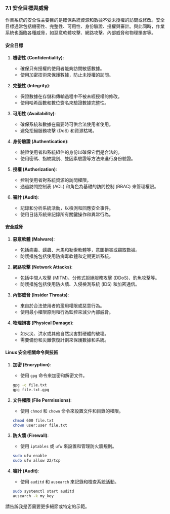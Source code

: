 ### 7.1 安全目標與威脅

作業系統的安全性主要目的是確保系統資源和數據不受未授權的訪問或修改。安全目標通常包括機密性、完整性、可用性、身份驗證、授權與審計。與此同時，作業系統也面臨各種威脅，如惡意軟體攻擊、網路攻擊、內部威脅和物理損害等。

#### 安全目標

1. **機密性 (Confidentiality)**:
   - 確保只有授權的使用者能夠訪問敏感數據。
   - 使用加密技術來保護數據，防止未授權的訪問。

2. **完整性 (Integrity)**:
   - 保證數據在存儲和傳輸過程中不被未經授權的修改。
   - 使用哈希函數和數位簽名來驗證數據完整性。

3. **可用性 (Availability)**:
   - 確保系統和數據在需要時可供合法使用者使用。
   - 避免拒絕服務攻擊 (DoS) 和資源枯竭。

4. **身份驗證 (Authentication)**:
   - 驗證使用者和系統組件的身份以確保它們是合法的。
   - 使用密碼、指紋識別、雙因素驗證等方法來進行身份驗證。

5. **授權 (Authorization)**:
   - 控制使用者對系統資源的訪問權限。
   - 通過訪問控制表 (ACL) 和角色為基礎的訪問控制 (RBAC) 來管理權限。

6. **審計 (Audit)**:
   - 記錄和分析系統活動，以檢測和回應安全事件。
   - 使用日誌系統來記錄所有關鍵操作和異常行為。

#### 安全威脅

1. **惡意軟體 (Malware)**:
   - 包括病毒、蠕蟲、木馬和勒索軟體等，意圖損害或竊取數據。
   - 防護措施包括使用防病毒軟體和定期更新系統。

2. **網路攻擊 (Network Attacks)**:
   - 包括中間人攻擊 (MITM)、分佈式拒絕服務攻擊 (DDoS)、釣魚攻擊等。
   - 防護措施包括使用防火牆、入侵檢測系統 (IDS) 和加密通信。

3. **內部威脅 (Insider Threats)**:
   - 來自於合法使用者的濫用權限或惡意行為。
   - 使用最小權限原則和行為監控來減少內部威脅。

4. **物理損害 (Physical Damage)**:
   - 如火災、洪水或其他自然災害對硬體的破壞。
   - 需要備份和災難恢復計劃來保護數據和系統。

#### Linux 安全相關命令與技術

1. **加密 (Encryption)**:
   - 使用 `gpg` 命令來加密和解密文件。
   ```bash
   gpg -c file.txt
   gpg file.txt.gpg
   ```

2. **文件權限 (File Permissions)**:
   - 使用 `chmod` 和 `chown` 命令來設置文件和目錄的權限。
   ```bash
   chmod 600 file.txt
   chown user:user file.txt
   ```

3. **防火牆 (Firewall)**:
   - 使用 `iptables` 或 `ufw` 來設置和管理防火牆規則。
   ```bash
   sudo ufw enable
   sudo ufw allow 22/tcp
   ```

4. **審計 (Audit)**:
   - 使用 `auditd` 和 `ausearch` 來記錄和檢查系統活動。
   ```bash
   sudo systemctl start auditd
   ausearch -k my_key
   ```

請告訴我是否需要更多細節或特定的示範。